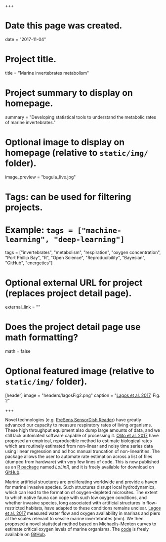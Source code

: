 +++
# Date this page was created.
date = "2017-11-04"

# Project title.
title = "Marine invertebrates metabolism"

# Project summary to display on homepage.
summary = "Developing statistical tools to understand the metabolic rates of marine invertebrates."

# Optional image to display on homepage (relative to `static/img/` folder).
image_preview = "bugula_live.jpg"

# Tags: can be used for filtering projects.
# Example: `tags = ["machine-learning", "deep-learning"]`
tags = ["invertebrates", "metabolism", "respiration", "oxygen concentration", "Port Phillip Bay", "R", "Open Science", "Reproducibility", "Bayesian", "GitHub", "energetics"]

# Optional external URL for project (replaces project detail page).
external_link = ""

# Does the project detail page use math formatting?
math = false

# Optional featured image (relative to `static/img/` folder).
[header]
image = "headers/lagosFig2.png"
caption = "[Lagos et al. 2017](../../publication/lagos-2017-gcb), Fig. 2"

+++

Novel technologies (e.g. [PreSens SensorDish Reader](https://www.presens.de/products/detail/sdr-sensordishr-reader-basic-set.html)) have greatly advanced our capacity to measure respiratory rates of living organisms. These high throughput equipment also dump large amounts of data, and we still lack automated software capable of processing it. [Olito et al. 2017](../../publication/olito-2017-jeb) have proposed an empirical, reproducible method to estimate biological rates which are routinely estimated from non-linear and noisy time series data using linear regression and ad hoc manual truncation of non-linearities. The package allows the user to automate rate estimation across a list of files (dumped from hardware) with very few lines of code. This is now published as an [R package](https://github.com/colin-olito/LoLinR) named *LoLinR*, and it is freely available for download on [GitHub](https://github.com/).

Marine artificial structures are proliferating worldwide and provide a haven for marine invasive species. Such structures disrupt local hydrodynamics, which can lead to the formation of oxygen-depleted microsites. The extent to which native fauna can cope with such low oxygen conditions, and whether invasive species, long associated with artificial structures in flow-restricted habitats, have adapted to these conditions remains unclear. [Lagos et al. 2017](../../publication/lagos-2017-gcb) measured water flow and oxygen availability in marinas and piers at the scales relevant to sessile marine invertebrates (mm). We then proposed a novel statistical method based on Michaelis-Menten curves to estimate critical oxygen levels of marine organisms. The [code](https://github.com/dbarneche/vo2Inverts) is freely available on [GitHub](https://github.com/).
